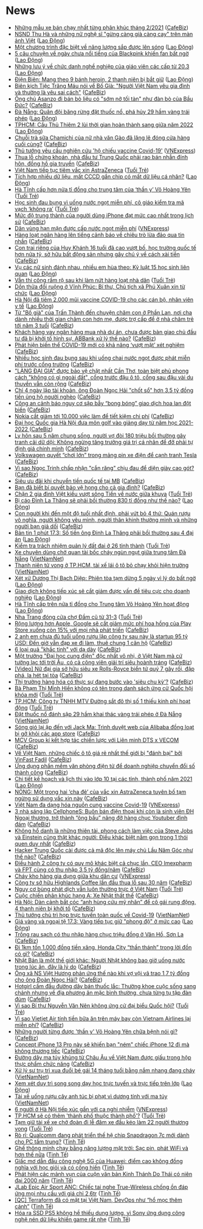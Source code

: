 # News

- [Những mẫu xe bán chạy nhất từng phân khúc tháng 2/2021](https://cafebiz.vn/nhung-mau-xe-ban-chay-nhat-tung-phan-khuc-thang-2-2021-20210317134140255.chn) ([CafeBiz](https://cafebiz.vn))
- [NSND Thu Hà và những nữ nghệ sĩ &quot;gừng càng già càng cay&quot; trên màn ảnh Việt](https://laodong.vn/photo/nsnd-thu-ha-va-nhung-nu-nghe-si-gung-cang-gia-cang-cay-tren-man-anh-viet-889956.ldo) ([Lao Động](https://laodong.vn))
- [Một chương trình đặc biệt về năng lượng sắp được lên sóng](https://laodong.vn/thong-tin-doanh-nghiep/mot-chuong-trinh-dac-biet-ve-nang-luong-sap-duoc-len-song-889980.ldo) ([Lao Động](https://laodong.vn))
- [5 câu chuyện về ngày chưa nổi tiếng của Blackpink khiến fan bất ngờ](https://laodong.vn/giai-tri/5-cau-chuyen-ve-ngay-chua-noi-tieng-cua-blackpink-khien-fan-bat-ngo-889766.ldo) ([Lao Động](https://laodong.vn))
- [Những lưu ý về chức danh nghề nghiệp của giáo viên các cấp từ 20.3](https://laodong.vn/giao-duc/nhung-luu-y-ve-chuc-danh-nghe-nghiep-cua-giao-vien-cac-cap-tu-203-890009.ldo) ([Lao Động](https://laodong.vn))
- [Điện Biên: Mang theo 9 bánh heroin, 2 thanh niên bị bắt giữ](https://laodong.vn/phap-luat/dien-bien-mang-theo-9-banh-heroin-2-thanh-nien-bi-bat-giu-890040.ldo) ([Lao Động](https://laodong.vn))
- [Biên kịch Tiệc Trăng Máu nói về Bố Già: "Người Việt Nam yêu gia đình và thường là yêu sai cách"](https://cafebiz.vn/bien-kich-tiec-trang-mau-noi-ve-bo-gia-nguoi-viet-nam-yeu-gia-dinh-va-thuong-la-yeu-sai-cach-20210317145644287.chn) ([CafeBiz](https://cafebiz.vn))
- [Ông chủ Asanzo đi bán bò liệu có "sớm nở tối tàn" như đàn bò của Bầu Đức?](https://cafebiz.vn/ong-chu-asanzo-di-ban-bo-lieu-co-som-no-toi-tan-nhu-dan-bo-cua-bau-duc-20210317111306457.chn) ([CafeBiz](https://cafebiz.vn))
- [Đà Nẵng: Quân đội băng rừng đặt thuốc nổ, phá hủy 29 hầm vàng trái phép](https://laodong.vn/photo/da-nang-quan-doi-bang-rung-dat-thuoc-no-pha-huy-29-ham-vang-trai-phep-890007.ldo) ([Lao Động](https://laodong.vn))
- [TPHCM: Cầu Thủ Thiêm 2 lùi thời gian hoàn thành sang giữa năm 2022](https://laodong.vn/xa-hoi/tphcm-cau-thu-thiem-2-lui-thoi-gian-hoan-thanh-sang-giua-nam-2022-889964.ldo) ([Lao Động](https://laodong.vn))
- [Chuỗi trà sữa Chamichi của nữ nhà văn Gào đã lặng lẽ đóng cửa hàng cuối cùng?](https://cafebiz.vn/chuoi-tra-sua-chamichi-cua-nu-nha-van-gao-da-lang-le-dong-cua-hang-cuoi-cung-20210317115428866.chn) ([CafeBiz](https://cafebiz.vn))
- [Thủ tướng yêu cầu nghiên cứu 'hộ chiếu vaccine Covid-19'](https://vnexpress.net/thu-tuong-yeu-cau-nghien-cuu-ho-chieu-vaccine-covid-19-4249830.html) ([VNExpress](https://vnexpress.net))
- [Thua lỗ chứng khoán, nhà đầu tư Trung Quốc phải rao bán nhẫn đính hôn, đồng hồ gia truyền](https://cafebiz.vn/thua-lo-chung-khoan-nha-dau-tu-trung-quoc-phai-rao-ban-nhan-dinh-hon-dong-ho-gia-truyen-20210317144004358.chn) ([CafeBiz](https://cafebiz.vn))
- [Việt Nam tiếp tục tiêm vắc xin AstraZeneca](https://tuoitre.vn/viet-nam-tiep-tuc-tiem-vac-xin-astrazeneca-20210317142816337.htm) ([Tuổi Trẻ](https://tuoitre.vn))
- [Tích hợp nhiều dữ liệu, mất CCCD gắn chip có mất dữ liệu cá nhân?](https://laodong.vn/video/tich-hop-nhieu-du-lieu-mat-cccd-gan-chip-co-mat-du-lieu-ca-nhan-889746.ldo) ([Lao Động](https://laodong.vn))
- [Hà Tĩnh cấp hơn nửa tỉ đồng cho trung tâm của ‘thần y’ Võ Hoàng Yên](https://tuoitre.vn/ha-tinh-cap-hon-nua-ti-dong-cho-trung-tam-cua-than-y-vo-hoang-yen-20210317135316432.htm) ([Tuổi Trẻ](https://tuoitre.vn))
- [Học sinh đau bụng vì uống nước ngọt miễn phí, cô giáo kiểm tra mã vạch ‘không ra’](https://tuoitre.vn/hoc-sinh-dau-bung-vi-uong-nuoc-ngot-mien-phi-co-giao-kiem-tra-ma-vach-khong-ra-2021031713443376.htm) ([Tuổi Trẻ](https://tuoitre.vn))
- [Mức độ trung thành của người dùng iPhone đạt mức cao nhất trong lịch sử](https://cafebiz.vn/muc-do-trung-thanh-cua-nguoi-dung-iphone-dat-muc-cao-nhat-trong-lich-su-20210317134641347.chn) ([CafeBiz](https://cafebiz.vn))
- [Dân vùng hạn mặn được cấp nước ngọt miễn phí](https://vnexpress.net/dan-vung-han-man-duoc-cap-nuoc-ngot-mien-phi-4249796.html) ([VNExpress](https://vnexpress.net))
- [Hàng loạt ngân hàng lên tiếng cảnh báo về chiêu trò lừa đảo qua tin nhắn](https://cafebiz.vn/hang-loat-ngan-hang-len-tieng-canh-bao-ve-chieu-tro-lua-dao-qua-tin-nhan-20210317142557166.chn) ([CafeBiz](https://cafebiz.vn))
- [Con trai riêng của Huy Khánh 16 tuổi đã cao vượt bố, học trường quốc tế hơn nửa tỷ, sở hữu bất động sản nhưng gây chú ý về cách xài tiền](https://cafebiz.vn/con-trai-rieng-cua-huy-khanh-16-tuoi-da-cao-vuot-bo-hoc-truong-quoc-te-hon-nua-ty-so-huu-bat-dong-san-nhung-gay-chu-y-ve-cach-xai-tien-20210317142017398.chn) ([CafeBiz](https://cafebiz.vn))
- [Vụ các nữ sinh đánh nhau, nhiều em hùa theo: Kỷ luật 15 học sinh liên quan](https://laodong.vn/giao-duc/vu-cac-nu-sinh-danh-nhau-nhieu-em-hua-theo-ky-luat-15-hoc-sinh-lien-quan-890015.ldo) ([Lao Động](https://laodong.vn))
- [Vẫn thi công rầm rộ sau khi làm nứt hàng loạt nhà dân](https://tuoitre.vn/van-tiep-tuc-thi-cong-ram-ro-sau-khi-lam-nut-hang-loat-nha-dan-2021031713043041.htm) ([Tuổi Trẻ](https://tuoitre.vn))
- [Dồn thửa đổi ruộng ở Vĩnh Phúc: Bí thư, Chủ tịch xã Phú Xuân xin từ chức](https://laodong.vn/bat-dong-san/don-thua-doi-ruong-o-vinh-phuc-bi-thu-chu-tich-xa-phu-xuan-xin-tu-chuc-889898.ldo) ([Lao Động](https://laodong.vn))
- [Hà Nội đã tiêm 2.000 mũi vaccine COVID-19 cho các cán bộ, nhân viên y tế](https://laodong.vn/xa-hoi/ha-noi-da-tiem-2000-mui-vaccine-covid-19-cho-cac-can-bo-nhan-vien-y-te-890016.ldo) ([Lao Động](https://laodong.vn))
- [Từ "Bố già" của Trấn Thành đến chuyện chăm con ở Phần Lan, nơi cha dành nhiều thời gian chăm con hơn mẹ, được trợ cấp để ở nhà chăm trẻ tới năm 3 tuổi](https://cafebiz.vn/suong-nhu-de-con-o-phan-lan-bo-me-duoc-nghi-co-luong-toi-3-nam-sau-sinh-khi-di-lam-lai-chinh-phu-tro-cap-gan-8-trieu-dong-phi-cham-con-20210317110054231.chn) ([CafeBiz](https://cafebiz.vn))
- [Khách hàng vay ngân hàng mua nhà dự án, chưa được bàn giao chủ đầu tư đã bị khởi tố hình sự, ABBank xử lý thế nào?](https://cafebiz.vn/khach-hang-vay-ngan-hang-mua-nha-du-an-chua-duoc-ban-giao-chu-dau-tu-da-bi-khoi-to-hinh-su-abbank-xu-ly-the-nao-20210317120347419.chn) ([CafeBiz](https://cafebiz.vn))
- [Phát hiện biến thể COVID-19 mới có khả năng ‘vượt mặt’ xét nghiệm](https://cafebiz.vn/phat-hien-bien-the-covid-19-moi-co-kha-nang-vuot-mat-xet-nghiem-20210317135412912.chn) ([CafeBiz](https://cafebiz.vn))
- [Nhiều học sinh đau bụng sau khi uống chai nước ngọt được phát miễn phí trước cổng trường](https://cafebiz.vn/nhieu-hoc-sinh-dau-bung-sau-khi-uong-chai-nuoc-ngot-duoc-phat-mien-phi-truoc-cong-truong-20210317135312077.chn) ([CafeBiz](https://cafebiz.vn))
- ["LÀNG ĐẠI GIA" được bảo vệ chặt nhất Cần Thơ, toàn biệt phủ phong cách "không có gì ngoài đất", cổng trước đậu ô tô, cổng sau đậu vài du thuyền vẫn còn rộng](https://cafebiz.vn/lang-dai-gia-duoc-bao-ve-chat-nhat-can-tho-toan-biet-phu-phong-cach-khong-co-gi-ngoai-dat-cong-truoc-dau-o-to-cong-sau-dau-vai-du-thuyen-van-con-rong-20210317135238762.chn) ([CafeBiz](https://cafebiz.vn))
- [Chỉ 4 ngày lập tài khoản, ông Đoàn Ngọc Hải "chốt sổ" hơn 3,5 tỷ đồng tiền ủng hộ người nghèo](https://cafebiz.vn/chi-4-ngay-lap-tai-khoan-ong-doan-ngoc-hai-chot-so-hon-35-ty-dong-tien-ung-ho-nguoi-ngheo-20210317135201759.chn) ([CafeBiz](https://cafebiz.vn))
- [Công an cảnh báo nguy cơ sập bẫy “bong bóng” giao dịch hoa lan đột biến](https://cafebiz.vn/cong-an-canh-bao-nguy-co-sap-bay-bong-bong-giao-dich-hoa-lan-dot-bien-20210317134919137.chn) ([CafeBiz](https://cafebiz.vn))
- [Nokia cắt giảm tới 10.000 việc làm để tiết kiệm chi phí](https://cafebiz.vn/nokia-cat-giam-toi-10000-viec-lam-de-tiet-kiem-chi-phi-20210317134833852.chn) ([CafeBiz](https://cafebiz.vn))
- [Đại học Quốc gia Hà Nội đưa môn golf vào giảng dạy từ năm học 2021-2022 ​](https://cafebiz.vn/dai-hoc-quoc-gia-ha-noi-dua-mon-golf-vao-giang-day-tu-nam-hoc-2021-2022--20210317134245631.chn) ([CafeBiz](https://cafebiz.vn))
- [Ly hôn sau 5 năm chung sống, người vợ đòi 180 triệu bồi thường gây tranh cãi dữ dội: Không ngừng tăng trưởng giá trị cá nhân để đỡ phải tự định giá chính mình](https://cafebiz.vn/ly-hon-sau-5-nam-chung-song-nguoi-vo-doi-180-trieu-boi-thuong-gay-tranh-cai-du-doi-khong-ngung-tang-truong-gia-tri-ca-nhan-de-do-phai-tu-dinh-gia-chinh-minh-20210317115057479.chn) ([CafeBiz](https://cafebiz.vn))
- [Volkswagen quyết “chơi lớn” trong mảng pin xe điện để cạnh tranh Tesla](https://cafebiz.vn/volkswagen-quyet-choi-lon-trong-mang-pin-xe-dien-de-canh-tranh-tesla-20210317133853864.chn) ([CafeBiz](https://cafebiz.vn))
- [Vì sao Ngọc Trinh chấp nhận "cắn răng" chịu đau để diện giày cao gót?](https://cafebiz.vn/vi-sao-ngoc-trinh-chap-nhan-can-rang-chiu-dau-de-dien-giay-cao-got-20210317102915697.chn) ([CafeBiz](https://cafebiz.vn))
- [Siêu ưu đãi khi chuyển tiền quốc tế tại MB](https://cafebiz.vn/sieu-uu-dai-khi-chuyen-tien-quoc-te-tai-mb-20210317101415303.chn) ([CafeBiz](https://cafebiz.vn))
- [Bạn đã biết bí quyết bảo vệ họng cho cả gia đình?](https://cafebiz.vn/ban-da-biet-bi-quyet-bao-ve-hong-cho-ca-gia-dinh-20210317101319137.chn) ([CafeBiz](https://cafebiz.vn))
- [Chặn 2 gia đình Việt kiều vượt sông Tiền về nước giữa khuya](https://tuoitre.vn/chan-2-gia-dinh-viet-kieu-vuot-song-tien-ve-nuoc-giua-khuya-20210317130021133.htm) ([Tuổi Trẻ](https://tuoitre.vn))
- [Bị cáo Đinh La Thăng sẽ phải bồi thường 830 tỉ đồng như thế nào?](https://laodong.vn/phap-luat/bi-cao-dinh-la-thang-se-phai-boi-thuong-830-ti-dong-nhu-the-nao-889999.ldo) ([Lao Động](https://laodong.vn))
- [Con người khi đến một độ tuổi nhất định, phải vứt bỏ 4 thứ: Quán rượu vô nghĩa, người không yêu mình, người thân khinh thường mình và những người bạn giả dối](https://cafebiz.vn/con-nguoi-khi-den-mot-do-tuoi-nhat-dinh-phai-vut-bo-4-thu-quan-ruou-vo-nghia-nguoi-khong-yeu-minh-nguoi-than-khinh-thuong-minh-va-nhung-nguoi-ban-gia-doi-20210316121257458.chn) ([CafeBiz](https://cafebiz.vn))
- [Bản tin 1 phút 17.3: Số tiền ông Đinh La Thăng phải bồi thường sau 4 đại án](https://laodong.vn/video-thoi-su/ban-tin-1-phut-173-so-tien-ong-dinh-la-thang-phai-boi-thuong-sau-4-dai-an-889979.ldo) ([Lao Động](https://laodong.vn))
- [Kiểm tra trách nhiệm quản lý đất đai ở 26 tỉnh thành](https://tuoitre.vn/kiem-tra-trach-nhiem-quan-ly-nha-nuoc-ve-dat-dai-26-tinh-tp-20210317110413924.htm) ([Tuổi Trẻ](https://tuoitre.vn))
- [Xe chuyên dùng chở quan tài bốc cháy ngùn ngụt giữa trung tâm Đà Nẵng](http://vietnamnet.vn/vn/thoi-su/xe-chuyen-dung-cho-quan-tai-boc-chay-ngun-ngut-giua-trung-tam-da-nang-720230.html) ([VietNamNet](https://vietnamnet.vn))
- [Thanh niên tử vong ở TP.HCM, tài xế lái ô tô bỏ chạy khỏi hiện trường](http://vietnamnet.vn/vn/thoi-su/an-toan-giao-thong/thanh-nien-tu-vong-o-tp-hcm-tai-xe-lai-o-to-bo-chay-khoi-hien-truong-720234.html) ([VietNamNet](https://vietnamnet.vn))
- [Xét xử Dương Thị Bạch Diệp: Phiên tòa tạm dừng 5 ngày vì lý do bất ngờ](https://laodong.vn/phap-luat/xet-xu-duong-thi-bach-diep-phien-toa-tam-dung-5-ngay-vi-ly-do-bat-ngo-889976.ldo) ([Lao Động](https://laodong.vn))
- [Giao dịch không tiếp xúc sẽ cắt giảm được vấn đề tiêu cực cho doanh nghiệp](https://laodong.vn/thoi-su/giao-dich-khong-tiep-xuc-se-cat-giam-duoc-van-de-tieu-cuc-cho-doanh-nghiep-889982.ldo) ([Lao Động](https://laodong.vn))
- [Hà Tĩnh cấp trên nửa tỉ đồng cho Trung tâm Võ Hoàng Yên hoạt động](https://laodong.vn/ban-doc/ha-tinh-cap-tren-nua-ti-dong-cho-trung-tam-vo-hoang-yen-hoat-dong-889722.ldo) ([Lao Động](https://laodong.vn))
- [Nha Trang đóng cửa chợ Đầm cũ từ 31-3](https://tuoitre.vn/nha-trang-dong-cua-cho-dam-cu-tu-31-3-20210317110921448.htm) ([Tuổi Trẻ](https://tuoitre.vn))
- [Rộng lượng hơn Apple, Google sẽ cắt giảm mức phí hoa hồng của Play Store xuống còn 15% với mọi nhà phát triển](https://cafebiz.vn/rong-luong-hon-apple-google-se-cat-giam-muc-phi-hoa-hong-cua-play-store-xuong-con-15-voi-moi-nha-phat-trien-20210317090750344.chn) ([CafeBiz](https://cafebiz.vn))
- [2 anh em chưa đủ tuổi uống rượu lập công ty sau này là startup 95 tỷ USD: Đến giờ vẫn đạp xe đi làm, thuê chung 1 căn hộ](https://cafebiz.vn/2-anh-em-chua-du-tuoi-uong-ruou-lap-cong-ty-sau-nay-la-startup-95-ty-usd-den-gio-van-dap-xe-di-lam-thue-chung-1-can-ho-20210317110737599.chn) ([CafeBiz](https://cafebiz.vn))
- [6 loại quả "khắc tinh" với dạ dày](https://cafebiz.vn/6-loai-qua-khac-tinh-voi-da-day-202103171113281.chn) ([CafeBiz](https://cafebiz.vn))
- [Một trường "Đại học cung điện" độc nhất vô nhị, ở Việt Nam mà cứ tưởng lạc tới trời Âu, có cả công viên giải trí siêu hoành tráng](https://cafebiz.vn/mot-truong-dai-hoc-cung-dien-doc-nhat-vo-nhi-o-viet-nam-ma-cu-tuong-lac-toi-troi-au-co-ca-cong-vien-giai-tri-sieu-hoanh-trang-20210317112123242.chn) ([CafeBiz](https://cafebiz.vn))
- [[Video] Nữ đại gia sở hữu siêu xe Rolls-Royce biển tứ quý 7 gây rối, đập phá, la hét tại tòa](https://cafebiz.vn/video-nu-dai-gia-so-huu-sieu-xe-rolls-royce-bien-tu-quy-7-gay-roi-dap-pha-la-het-tai-toa-20210317112122604.chn) ([CafeBiz](https://cafebiz.vn))
- [Thị trường hàng hóa có thực sự đang bước vào 'siêu chu kỳ'?](https://cafebiz.vn/thi-truong-hang-hoa-co-thuc-su-dang-buoc-vao-sieu-chu-ky-20210317111227453.chn) ([CafeBiz](https://cafebiz.vn))
- [Bà Phạm Thị Minh Hiền không có tên trong danh sách ứng cử Quốc hội khóa mới](https://tuoitre.vn/ba-pham-thi-minh-hien-khong-co-ten-trong-danh-sach-ung-cu-quoc-hoi-khoa-moi-2021031710435681.htm) ([Tuổi Trẻ](https://tuoitre.vn))
- [TP.HCM: Công ty TNHH MTV Đường sắt đô thị số 1 thiếu kinh phí hoạt động](https://tuoitre.vn/tp-hcm-cong-ty-tnhh-mtv-duong-sat-do-thi-so-1-thieu-kinh-phi-hoat-dong-20210317103410972.htm) ([Tuổi Trẻ](https://tuoitre.vn))
- [Đặt thuốc nổ đánh sập 29 hầm khai thác vàng trái phép ở Đà Nẵng](http://vietnamnet.vn/vn/thoi-su/dat-thuoc-no-danh-sap-29-ham-khai-thac-vang-trai-phep-o-da-nang-720200.html) ([VietNamNet](https://vietnamnet.vn))
- [Sóng gió lại ập đến với Jack Ma: Trình duyệt web của Alibaba đồng loạt bị gỡ khỏi các app store](https://cafebiz.vn/song-gio-lai-ap-den-voi-jack-ma-trinh-duyet-web-cua-alibaba-dong-loat-bi-go-khoi-cac-app-store-20210317105927409.chn) ([CafeBiz](https://cafebiz.vn))
- [MCV Group kí kết hợp tác chiến lược với Liên minh DTS x VECOM](https://cafebiz.vn/mcv-group-ki-ket-hop-tac-chien-luoc-voi-lien-minh-dts-x-vecom-20210317101441551.chn) ([CafeBiz](https://cafebiz.vn))
- [Về Việt Nam, những chiếc ô tô giá rẻ nhất thế giới bị "đánh bại" bởi VinFast Fadil](https://cafebiz.vn/ve-viet-nam-nhung-chiec-o-to-gia-re-nhat-the-gioi-bi-danh-bai-boi-vinfast-fadil-20210317085741105.chn) ([CafeBiz](https://cafebiz.vn))
- [Ứng dụng phần mềm văn phòng điện tử để doanh nghiệp chuyển đổi số thành công](https://cafebiz.vn/ung-dung-phan-mem-van-phong-dien-tu-de-doanh-nghiep-chuyen-doi-so-thanh-cong-20210316185905527.chn) ([CafeBiz](https://cafebiz.vn))
- [Chi tiết kế hoạch và lịch thi vào lớp 10 tại các tỉnh, thành phố năm 2021](https://laodong.vn/infographic/chi-tiet-ke-hoach-va-lich-thi-vao-lop-10-tai-cac-tinh-thanh-pho-nam-2021-889543.ldo) ([Lao Động](https://laodong.vn))
- [NÓNG: Một trong hai ‘cha đẻ’ của vắc xin AstraZeneca tuyên bố tạm ngừng sử dụng vắc xin này](https://cafebiz.vn/nong-mot-trong-hai-cha-de-cua-vac-xin-astrazeneca-tuyen-bo-tam-ngung-su-dung-vac-xin-nay-20210317104846989.chn) ([CafeBiz](https://cafebiz.vn))
- [Việt Nam đa dạng hóa nguồn cung vaccine Covid-19](https://vnexpress.net/viet-nam-da-dang-hoa-nguon-cung-vaccine-covid-19-4249662.html) ([VNExpress](https://vnexpress.net))
- [3 nhà sáng lập CellphoneS: Buôn bán điện thoại khi còn là sinh viên ĐH Ngoại thương, trở thành “ông bầu” nâng đỡ hàng chục Youtuber đình đám](https://cafebiz.vn/3-nha-sang-lap-cellphones-buon-ban-dien-thoai-khi-con-la-sinh-vien-dh-ngoai-thuong-tro-thanh-ong-bau-nang-do-hang-chuc-youtuber-dinh-dam-20210316153919014.chn) ([CafeBiz](https://cafebiz.vn))
- [Không hổ danh là những thiên tài, phong cách làm việc của Steve Jobs và Einstein cũng thật khác người: Điều khác biệt nằm gọn trong 1 thói quen duy nhất](https://cafebiz.vn/khong-ho-danh-la-nhung-thien-tai-phong-cach-lam-viec-cua-steve-jobs-va-einstein-cung-that-khac-nguoi-dieu-khac-biet-nam-gon-trong-1-thoi-quen-duy-nhat-2021031710332848.chn) ([CafeBiz](https://cafebiz.vn))
- [Hacker Trung Quốc cài được cả mã độc lên máy chủ Lầu Năm Góc như thế nào?](https://cafebiz.vn/hacker-trung-quoc-cai-duoc-ca-ma-doc-len-may-chu-lau-nam-goc-nhu-the-nao-20210317090055932.chn) ([CafeBiz](https://cafebiz.vn))
- [Điều hành 2 công ty có quy mô khác biệt cả chục lần, CEO Imexpharm và FPT cùng có thu nhập 3,5 tỷ đồng/năm](https://cafebiz.vn/dieu-hanh-2-cong-ty-co-quy-mo-khac-biet-ca-chuc-lan-ceo-imexpharm-va-fpt-cung-co-thu-nhap-35-ty-dong-nam-20210317102624568.chn) ([CafeBiz](https://cafebiz.vn))
- [Cháy kho hàng gia dụng giữa khu dân cư](https://vnexpress.net/chay-kho-hang-gia-dung-giua-khu-dan-cu-4249643.html) ([VNExpress](https://vnexpress.net))
- [Công ty sở hữu Highlands Coffee lần đầu thua lỗ sau 30 năm](https://cafebiz.vn/cong-ty-so-huu-highlands-coffee-lan-dau-thua-lo-sau-30-nam-20210317102408035.chn) ([CafeBiz](https://cafebiz.vn))
- [Nguy cơ bùng phát dịch vẫn luôn thường trực ở Việt Nam](https://tuoitre.vn/nguy-co-bung-phat-dich-van-luon-thuong-truc-o-viet-nam-20210317101308555.htm) ([Tuổi Trẻ](https://tuoitre.vn))
- [Cuộc chiến phân khúc hạng A: Xe Nhật thất thế](https://cafebiz.vn/cuoc-chien-phan-khuc-hang-a-xe-nhat-that-the-20210317102206081.chn) ([CafeBiz](https://cafebiz.vn))
- [Hà Nội: Dàn cảnh bắt cóc “anh hùng cứu mỹ nhân” để cô gái rung động, 4 thanh niên bị khởi tố](https://cafebiz.vn/ha-noi-dan-canh-bat-coc-anh-hung-cuu-my-nhan-de-co-gai-rung-dong-4-thanh-nien-bi-khoi-to-20210317101410169.chn) ([CafeBiz](https://cafebiz.vn))
- [Thủ tướng chủ trì họp trực tuyến toàn quốc về Covid-19](http://vietnamnet.vn/vn/thoi-su/chinh-tri/thu-tuong-chu-tri-hop-truc-tuyen-toan-quoc-ve-covid-19-720188.html) ([VietNamNet](https://vietnamnet.vn))
- [Giá vàng và ngoại tệ 17.3: Vàng tiếp tục giữ &quot;phong độ&quot; ở mức cao](https://laodong.vn/video/gia-vang-va-ngoai-te-173-vang-tiep-tuc-giu-phong-do-o-muc-cao-889926.ldo) ([Lao Động](https://laodong.vn))
- [Trồng rau sạch có thu nhập hàng chục triệu đồng ở Vân Hồ, Sơn La](https://cafebiz.vn/trong-rau-sach-co-thu-nhap-hang-chuc-trieu-dong-o-van-ho-son-la-20210317100727309.chn) ([CafeBiz](https://cafebiz.vn))
- [Đi 1km tốn 1.000 đồng tiền xăng, Honda City “thần thánh” trong lời đồn có gì?](https://cafebiz.vn/di-1km-ton-1000-dong-tien-xang-honda-city-than-thanh-trong-loi-don-co-gi-20210317085510448.chn) ([CafeBiz](https://cafebiz.vn))
- [Nhật Bản là một thế giới khác: Người Nhật không bao giờ uống nước trong lúc ăn, đây là lý do](https://cafebiz.vn/nhat-ban-la-mot-the-gioi-khac-nguoi-nhat-khong-bao-gio-uong-nuoc-trong-luc-an-day-la-ly-do-20210317095537921.chn) ([CafeBiz](https://cafebiz.vn))
- [Ông xã NS Việt Hương phản ứng thế nào khi vợ vội vã trao 1,7 tỷ đồng cho ông Đoàn Ngọc Hải?](https://cafebiz.vn/ong-xa-ns-viet-huong-phan-ung-the-nao-khi-vo-voi-va-trao-17-ty-dong-cho-ong-doan-ngoc-hai-20210317095424021.chn) ([CafeBiz](https://cafebiz.vn))
- [Hotgirl cầm đầu đường dây bán thuốc lắc: Thường khoe cuộc sống sang chảnh nhưng về địa phương ăn mặc bình thường, chưa từng tụ tập đàn đúm](https://cafebiz.vn/hotgirl-cam-dau-duong-day-ban-thuoc-lac-thuong-khoe-cuoc-song-sang-chanh-nhung-ve-dia-phuong-an-mac-binh-thuong-chua-tung-tu-tap-dan-dum-20210317095236695.chn) ([CafeBiz](https://cafebiz.vn))
- [Vì sao Bí thư Nguyễn Văn Nên không ứng cử đại biểu Quốc hội?](https://tuoitre.vn/vi-sao-bi-thu-nguyen-van-nen-khong-ung-cu-dai-bieu-quoc-hoi-2021031709431892.htm) ([Tuổi Trẻ](https://tuoitre.vn))
- [Vì sao Vietjet Air tính tiền bữa ăn trên máy bay còn Vietnam Airlines lại miễn phí?](https://cafebiz.vn/vi-sao-vietjet-air-tinh-tien-bua-an-tren-may-bay-con-vietnam-airlines-lai-mien-phi-20210317094928097.chn) ([CafeBiz](https://cafebiz.vn))
- [Những người từng được 'thần y' Võ Hoàng Yên chữa bệnh nói gì?](https://cafebiz.vn/nhung-nguoi-tung-duoc-than-y-vo-hoang-yen-chua-benh-noi-gi-20210317091231051.chn) ([CafeBiz](https://cafebiz.vn))
- [Concept iPhone 13 Pro này sẽ khiến bạn "ném" chiếc iPhone 12 đi mà không thương tiếc](https://cafebiz.vn/concept-iphone-13-pro-nay-se-khien-ban-nem-chiec-iphone-12-di-ma-khong-thuong-tiec-20210317094257293.chn) ([CafeBiz](https://cafebiz.vn))
- [Đường dây ma túy khủng từ Châu Âu về Việt Nam được giấu trong hộp thực phẩm chức năng](https://cafebiz.vn/duong-day-ma-tuy-khung-tu-chau-au-ve-viet-nam-duoc-giau-trong-hop-thuc-pham-chuc-nang-20210317093926872.chn) ([CafeBiz](https://cafebiz.vn))
- [Xử lý sư trụ trì xua đuổi bé gái 14 tháng tuổi bằng nắm nhang đang cháy](http://vietnamnet.vn/vn/thoi-su/xu-ly-su-tru-tri-xua-duoi-be-gai-14-thang-tuoi-bang-nam-nhang-dang-chay-720169.html) ([VietNamNet](https://vietnamnet.vn))
- [Xem xét duy trì song song dạy học trực tuyến và trực tiếp trên lớp](https://laodong.vn/video/xem-xet-duy-tri-song-song-day-hoc-truc-tuyen-va-truc-tiep-tren-lop-889720.ldo) ([Lao Động](https://laodong.vn))
- [Tài xế uống rượu cây anh túc bị phạt vì dương tính với ma túy](http://vietnamnet.vn/vn/thoi-su/an-toan-giao-thong/tai-xe-uong-ruou-cay-anh-tuc-bi-phat-vi-duong-tinh-voi-ma-tuy-720152.html) ([VietNamNet](https://vietnamnet.vn))
- [6 người ở Hà Nội tiếp xúc gần với ca nghi nhiễm](https://vnexpress.net/6-nguoi-o-ha-noi-tiep-xuc-gan-voi-ca-nghi-nhiem-4249561.html) ([VNExpress](https://vnexpress.net))
- [TP.HCM sẽ có thêm 'thành phố thuộc thành phố'?](https://tuoitre.vn/tp-hcm-se-co-them-thanh-pho-thuoc-thanh-pho-20210317075206665.htm) ([Tuổi Trẻ](https://tuoitre.vn))
- [Tạm giữ tài xế xe chở đoàn đi lễ đâm xe đầu kéo làm 22 người thương vong](https://tuoitre.vn/tam-giu-tai-xe-xe-cho-doan-di-le-den-dam-xe-dau-keo-lam-22-nguoi-thuong-vong-20210317074757396.htm) ([Tuổi Trẻ](https://tuoitre.vn))
- [Rò rỉ: Qualcomm đang phát triển thế hệ chip Snapdragon 7c mới dành cho PC tầm trung?](https://tinhte.vn/thread/ro-ri-qualcomm-dang-phat-trien-the-he-chip-snapdragon-7c-moi-danh-cho-pc-tam-trung.3294562/) ([Tinh Tế](https://tinhte.vn))
- [Ghế thông minh chạy bằng năng lượng mặt trời: Sạc pin, phát WiFi và hơn thế nữa](https://tinhte.vn/thread/ghe-thong-minh-chay-bang-nang-luong-mat-troi-sac-pin-phat-wifi-va-hon-the-nua.3294459/) ([Tinh Tế](https://tinhte.vn))
- [Giấc mơ dẫn đầu công nghệ 5G của Huawei: điểm cao không đồng nghĩa với học giỏi và có cống hiến](https://tinhte.vn/thread/giac-mo-dan-dau-cong-nghe-5g-cua-huawei-diem-cao-khong-dong-nghia-voi-hoc-gioi-va-co-cong-hien.3294614/) ([Tinh Tế](https://tinhte.vn))
- [Phát hiện các mảnh vụn của cuộn văn bản Kinh Thánh Do Thái có niên đại 2000 năm](https://tinhte.vn/thread/phat-hien-cac-manh-vun-cua-cuon-van-ban-kinh-thanh-do-thai-co-nien-dai-2000-nam.3294799/) ([Tinh Tế](https://tinhte.vn))
- [JLab Epic Air Sport ANC: Chiếc tai nghe True-Wireless chống ồn đáp ứng mọi nhu cầu với giá chỉ 2,6tr](https://tinhte.vn/thread/jlab-epic-air-sport-anc-chiec-tai-nghe-true-wireless-chong-on-dap-ung-moi-nhu-cau-voi-gia-chi-2-6tr.3286847/) ([Tinh Tế](https://tinhte.vn))
- [[QC] Terraform đã có mặt tại Việt Nam, DevOps như “hổ mọc thêm cánh”](https://tinhte.vn/thread/qc-terraform-da-co-mat-tai-viet-nam-devops-nhu-ho-moc-them-canh.3294344/) ([Tinh Tế](https://tinhte.vn))
- [Hóa ra SSD PS5 không hề thiếu dung lượng, vì Sony ứng dụng công nghệ nén dữ liệu khiến game rất nhẹ](https://tinhte.vn/thread/hoa-ra-ssd-ps5-khong-he-thieu-dung-luong-vi-sony-ung-dung-cong-nghe-nen-du-lieu-khien-game-rat-nhe.3294600/) ([Tinh Tế](https://tinhte.vn))
